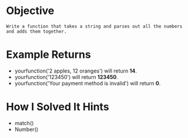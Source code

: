 # Objective
    Write a function that takes a string and parses out all the numbers and adds them together.

# Example Returns
* yourfunction('2 apples, 12 oranges') will return **14**.
* yourfunction('123450') will return **123450**.
* yourfunction('Your payment method is invalid') will return **0**.

# How I Solved It Hints
* match()
* Number()